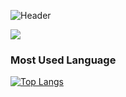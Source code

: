 

![Header](https://capsule-render.vercel.app/api?type=waving&color=auto&height=250&section=header&text=Hyewon's%20Github&fontSize=90)

<img src="https://img.shields.io/badge/Instagram-#E4405F?style=flat-square&logo=Instagram&logoColor=#E4405F"/>
  
  
  
### Most Used Language

[![Top Langs](https://github-readme-stats.vercel.app/api/top-langs/?username=lyuhw1023&layout=compact)](https://github.com/lyuhw1023/github-readme-stats)


<!--
**lyuhw1023/lyuhw1023** is a ✨ _special_ ✨ repository because its `README.md` (this file) appears on your GitHub profile.

Here are some ideas to get you started:

- 🔭 I’m currently working on ...
- 🌱 I’m currently learning ...
- 👯 I’m looking to collaborate on ...
- 🤔 I’m looking for help with ...
- 💬 Ask me about ...
- 📫 How to reach me: ...
- 😄 Pronouns: ...
- ⚡ Fun fact: ...
-->
